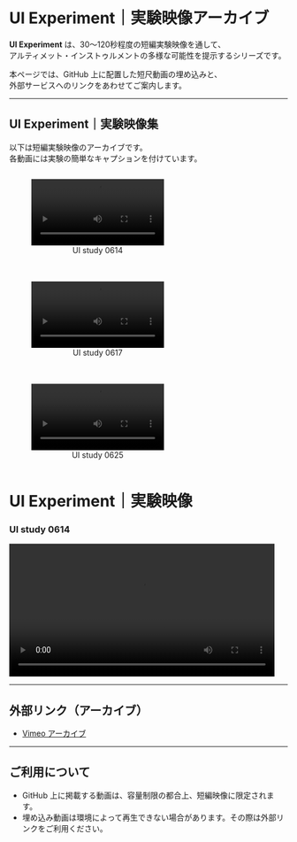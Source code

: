 # UI Experiment｜実験映像アーカイブ

**UI Experiment** は、30〜120秒程度の短編実験映像を通して、  
アルティメット・インストゥルメントの多様な可能性を提示するシリーズです。  

本ページでは、GitHub 上に配置した短尺動画の埋め込みと、  
外部サービスへのリンクをあわせてご案内します。

---

## UI Experiment｜実験映像集

以下は短編実験映像のアーカイブです。  
各動画には実験の簡単なキャプションを付けています。

<div style="display: flex; flex-wrap: wrap; gap: 20px;">

  <figure style="text-align: center;">
    <video controls width="240">
      <source src="ul_experiment_0614.mp4" type="video/mp4">
    </video>
    <figcaption>UI study 0614</figcaption>
  </figure>

  <figure style="text-align: center;">
    <video controls width="240">
      <source src="ul_experiment_0617.mp4" type="video/mp4">
    </video>
    <figcaption>UI study 0617</figcaption>
  </figure>

  <figure style="text-align: center;">
    <video controls width="240">
      <source src="ul_experiment_0625.mp4" type="video/mp4">
    </video>
    <figcaption>UI study 0625</figcaption>
  </figure>

</div>



# UI Experiment｜実験映像

### UI study 0614

<video controls width="480">
  <source src="ul_experiment_0614.mp4" type="video/mp4">
  お使いのブラウザは video タグに対応していません。
</video>

---

## 外部リンク（アーカイブ）

- [Vimeo アーカイブ](https://vimeo.com/xxxxx)  

---

## ご利用について
- GitHub 上に掲載する動画は、容量制限の都合上、短編映像に限定されます。  
- 埋め込み動画は環境によって再生できない場合があります。その際は外部リンクをご利用ください。  
